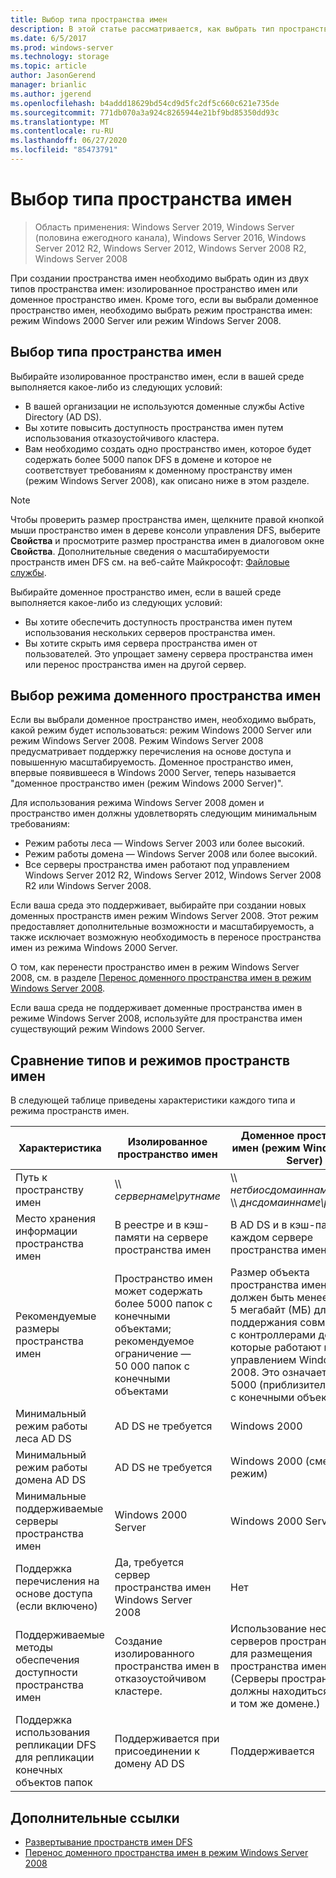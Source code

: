 ```yaml
---
title: Выбор типа пространства имен
description: В этой статье рассматривается, как выбрать тип пространства имен.
ms.date: 6/5/2017
ms.prod: windows-server
ms.technology: storage
ms.topic: article
author: JasonGerend
manager: brianlic
ms.author: jgerend
ms.openlocfilehash: b4addd18629bd54cd9d5fc2df5c660c621e735de
ms.sourcegitcommit: 771db070a3a924c8265944e21bf9bd85350dd93c
ms.translationtype: MT
ms.contentlocale: ru-RU
ms.lasthandoff: 06/27/2020
ms.locfileid: "85473791"
---
```

# <a name="choose-a-namespace-type"></a>Выбор типа пространства имен

> Область применения: Windows Server 2019, Windows Server (половина ежегодного канала), Windows Server 2016, Windows Server 2012 R2, Windows Server 2012, Windows Server 2008 R2, Windows Server 2008

При создании пространства имен необходимо выбрать один из двух типов пространства имен: изолированное пространство имен или доменное пространство имен. Кроме того, если вы выбрали доменное пространство имен, необходимо выбрать режим пространства имен: режим Windows 2000 Server или режим Windows Server 2008.

## <a name="choosing-a-namespace-type"></a>Выбор типа пространства имен

Выбирайте изолированное пространство имен, если в вашей среде выполняется какое-либо из следующих условий:

-   В вашей организации не используются доменные службы Active Directory (AD DS).
-   Вы хотите повысить доступность пространства имен путем использования отказоустойчивого кластера.
-   Вам необходимо создать одно пространство имен, которое будет содержать более 5000 папок DFS в домене и которое не соответствует требованиям к доменному пространству имен (режим Windows Server 2008), как описано ниже в этом разделе.

> [!NOTE]
> Чтобы проверить размер пространства имен, щелкните правой кнопкой мыши пространство имен в дереве консоли управления DFS, выберите **Свойства** и просмотрите размер пространства имен в диалоговом окне **Свойства**. Дополнительные сведения о масштабируемости пространств имен DFS см. на веб-сайте Майкрософт: [Файловые службы](https://technet.microsoft.com/library/cc771548.aspx).

Выбирайте доменное пространство имен, если в вашей среде выполняется какое-либо из следующих условий:

-   Вы хотите обеспечить доступность пространства имен путем использования нескольких серверов пространства имен.
-   Вы хотите скрыть имя сервера пространства имен от пользователей. Это упрощает замену сервера пространства имен или перенос пространства имен на другой сервер.

## <a name="choosing-a-domain-based-namespace-mode"></a>Выбор режима доменного пространства имен

Если вы выбрали доменное пространство имен, необходимо выбрать, какой режим будет использоваться: режим Windows 2000 Server или режим Windows Server 2008. Режим Windows Server 2008 предусматривает поддержку перечисления на основе доступа и повышенную масштабируемость. Доменное пространство имен, впервые появившееся в Windows 2000 Server, теперь называется "доменное пространство имен (режим Windows 2000 Server)".

Для использования режима Windows Server 2008 домен и пространство имен должны удовлетворять следующим минимальным требованиям:

-   Режим работы леса — Windows Server 2003 или более высокий.
-   Режим работы домена — Windows Server 2008 или более высокий.
-   Все серверы пространства имен работают под управлением Windows Server 2012 R2, Windows Server 2012, Windows Server 2008 R2 или Windows Server 2008.

Если ваша среда это поддерживает, выбирайте при создании новых доменных пространств имен режим Windows Server 2008. Этот режим предоставляет дополнительные возможности и масштабируемость, а также исключает возможную необходимость в переносе пространства имен из режима Windows 2000 Server.

О том, как перенести пространство имен в режим Windows Server 2008, см. в разделе [Перенос доменного пространства имен в режим Windows Server 2008](migrate-a-domain-based-namespace-to-windows-server-2008-mode.md).

Если ваша среда не поддерживает доменные пространства имен в режиме Windows Server 2008, используйте для пространства имен существующий режим Windows 2000 Server.

## <a name="comparing-namespace-types-and-modes"></a>Сравнение типов и режимов пространств имен

В следующей таблице приведены характеристики каждого типа и режима пространств имен.

|Характеристика|Изолированное пространство имен|Доменное пространство имен (режим Windows 2000 Server) |Доменное пространство имен (режим Windows 2008 Server) |
|---|---|---|---|
|Путь к пространству имен|\\\ *сервернаме\рутнаме* |\\\ *нетбиосдомаиннаме\рутнаме* <br />\\\ *днсдомаиннаме\рутнаме*|\\\ *нетбиосдомаиннаме\рутнаме* <br /> \\\ *днсдомаиннаме\рутнаме*|
|Место хранения информации пространства имен|В реестре и в кэш-памяти на сервере пространства имен|В AD DS и в кэш-памяти на каждом сервере пространства имен|В AD DS и в кэш-памяти на каждом сервере пространства имен|
|Рекомендуемые размеры пространства имен|Пространство имен может содержать более 5000 папок с конечными объектами; рекомендуемое ограничение — 50 000 папок с конечными объектами|Размер объекта пространства имен в AD DS должен быть менее 5 мегабайт (МБ) для поддержания совместимости с контроллерами домена, которые работают не под управлением Windows Server 2008. Это означает не более 5000 (приблизительно) папок с конечными объектами.|Пространство имен может содержать более 5000 папок с конечными объектами; рекомендуемое ограничение — 50 000 папок с конечными объектами |
|Минимальный режим работы леса AD DS|AD DS не требуется|Windows 2000|Windows Server 2003|
|Минимальный режим работы домена AD DS|AD DS не требуется|Windows 2000 (смешанный режим)|Windows Server 2008|
|Минимальные поддерживаемые серверы пространства имен|Windows 2000 Server|Windows 2000 Server|Windows Server 2008|
|Поддержка перечисления на основе доступа (если включено)|Да, требуется сервер пространства имен Windows Server 2008|Нет|Да|
|Поддерживаемые методы обеспечения доступности пространства имен|Создание изолированного пространства имен в отказоустойчивом кластере.|Использование нескольких серверов пространства имен для размещения пространства имен. (Серверы пространства имен должны находиться в одном и том же домене.)|Использование нескольких серверов пространства имен для размещения пространства имен. (Серверы пространства имен должны находиться в одном и том же домене.)|
|Поддержка использования репликации DFS для репликации конечных объектов папок|Поддерживается при присоединении к домену AD DS|Поддерживается|Поддерживается|

## <a name="additional-references"></a>Дополнительные ссылки

-   [Развертывание пространств имен DFS](deploying-dfs-namespaces.md)
-   [Перенос доменного пространства имен в режим Windows Server 2008](migrate-a-domain-based-namespace-to-windows-server-2008-mode.md)


